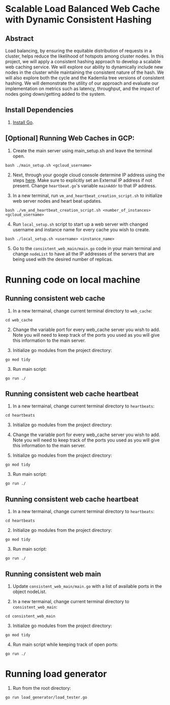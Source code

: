 # Scalable Load Balanced Web Cache with Dynamic Consistent Hashing
## Abstract

Load balancing, by ensuring the equitable distribution of requests in a cluster, helps
reduce the likelihood of hotspots among cluster nodes. In this project, we will
apply a consistent hashing approach to develop a scalable web caching service. 
We will explore our ability to dynamically include new nodes in the cluster while 
maintaining the consistent nature of the hash. We will also explore both the cycle and the
Kademlia tree versions of consistent hashing. We will demonstrate the utility of our approach and evaluate our implementation on metrics such as latency, throughput, and the 
impact of nodes going down/getting added to the system.

## Install Dependencies
1. [Install Go](https://go.dev/doc/install).


## [Optional] Running Web Caches in GCP:

1. Create the main server using main_setup.sh and leave the terminal open.
```
bash ./main_setup.sh <gcloud_username>
```

2. Next, through your google cloud console determine IP address using the steps [here](https://cloud.google.com/compute/docs/instances/view-ip-address). Make sure to explicitly set an External IP address if not present. Change `heartbeat.go`'s variable `mainAddr` to that IP address.

3. In a new terminal, run `vm_and_heartbeat_creation_script.sh` to initialize web server nodes and heart beat updates.
```
bash ./vm_and_heartbeat_creation_script.sh <number_of_instances> <gcloud_username>
```

4. Run `local_setup.sh` script to start up a web server with changed username and instance name for every cache you wish to create.
```
bash ./local_setup.sh <username> <instance_name>
```

5. Go to the `consistent_web_main/main.go` code in your main terminal and change `nodeList` to have all the IP addresses of the servers that are being used with the desired number of replicas.


# Running code on local machine
## Running consistent web cache

1. In a new termainal, change current terminal directory to `web_cache`:
```
cd web_cache
```
2. Change the variable port for every web_cache server you wish to add. Note you will need to keep track of the ports you used as you will give this information to the main server.

3. Initialize go modules from the project directory:
```
go mod tidy
```
3. Run main script:
```
go run ./
```

## Running consistent web cache heartbeat

1. In a new termainal, change current terminal directory to `heartbeats`:
```
cd heartbeats
```

3. Initialize go modules from the project directory:
2. Change the variable port for every web_cache server you wish to add. Note you will need to keep track of the ports you used as you will give this information to the main server.

3. Initialize go modules from the project directory:
```
go mod tidy
```
3. Run main script:
```
go run ./
```

## Running consistent web cache heartbeat

1. In a new termainal, change current terminal directory to `heartbeats`:
```
cd heartbeats
```

2. Initialize go modules from the project directory:
```
go mod tidy
```

3. Run main script:
```
go run ./
```

## Running consistent web main
1. Update  `consistent_web_main/main.go` with a list of available ports in the object nodeList.

2. In a new termainal, change current terminal directory to `consistent_web_main`:
```
cd consistent_web_main
```
3. Initialize go modules from the project directory:
```
go mod tidy
```
4. Run main script while keeping track of open ports:
```
go run ./
```


# Running load generator
1. Run from the root directory:
```
go run load_generator/load_tester.go
```
